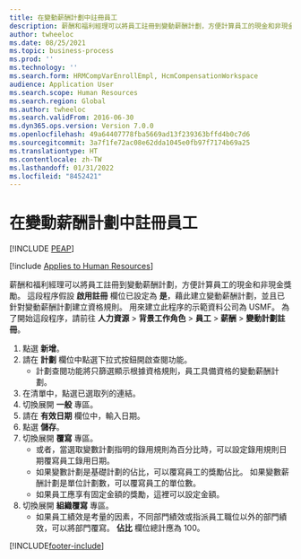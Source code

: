 ```yaml
---
title: 在變動薪酬計劃中註冊員工
description: 薪酬和福利經理可以將員工註冊到變動薪酬計劃，方便計算員工的現金和非現金獎勵。
author: twheeloc
ms.date: 08/25/2021
ms.topic: business-process
ms.prod: ''
ms.technology: ''
ms.search.form: HRMCompVarEnrollEmpl, HcmCompensationWorkspace
audience: Application User
ms.search.scope: Human Resources
ms.search.region: Global
ms.author: twheeloc
ms.search.validFrom: 2016-06-30
ms.dyn365.ops.version: Version 7.0.0
ms.openlocfilehash: 49a64407778fba5669ad13f239363bffd4b0c7d6
ms.sourcegitcommit: 3a7f1fe72ac08e62dda1045e0fb97f7174b69a25
ms.translationtype: HT
ms.contentlocale: zh-TW
ms.lasthandoff: 01/31/2022
ms.locfileid: "8452421"
---
```

# <a name="enroll-an-employee-in-a-variable-compensation-plan"></a>在變動薪酬計劃中註冊員工


[!INCLUDE [PEAP](../includes/peap-1.md)]

[!include [Applies to Human Resources](../includes/applies-to-hr.md)]

薪酬和福利經理可以將員工註冊到變動薪酬計劃，方便計算員工的現金和非現金獎勵。 這段程序假設 **啟用註冊** 欄位已設定為 **是**，藉此建立變動薪酬計劃，並且已針對變動薪酬計劃建立資格規則。 用來建立此程序的示範資料公司為 USMF。 為了開始這段程序，請前往 **人力資源** > **背景工作角色** > **員工** > **薪酬** > **變動計劃註冊**。

1. 點選 **新增**。
2. 請在 **計劃** 欄位中點選下拉式按鈕開啟查閱功能。
    * 計劃查閱功能將只篩選顯示根據資格規則，員工具備資格的變動薪酬計劃。  
3. 在清單中，點選已選取列的連結。
4. 切換展開 **一般** 專區。
5. 請在 **有效日期** 欄位中，輸入日期。
6. 點選 **儲存**。
7. 切換展開 **覆寫** 專區。
    * 或者，當選取變數計劃指明的錄用規則為百分比時，可以設定錄用規則日期覆寫員工錄用日期。  
    * 如果變數計劃是基礎計劃的佔比，可以覆寫員工的獎勵佔比。 如果變數薪酬計劃是單位計劃數，可以覆寫員工的單位數。  
    * 如果員工應享有固定金額的獎勵，這裡可以設定金額。  
8. 切換展開 **組織覆寫** 專區。
    * 如果員工績效是考量的因素，不同部門績效或指派員工職位以外的部門績效，可以將部門覆寫。 **佔比** 欄位總計應為 100。  



[!INCLUDE[footer-include](../includes/footer-banner.md)]
